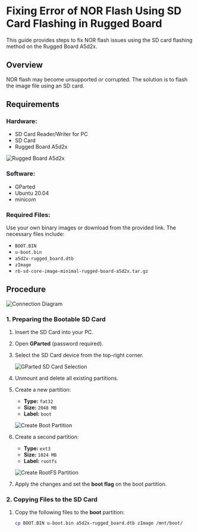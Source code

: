 # Fixing Error of NOR Flash Using SD Card Flashing in Rugged Board

This guide provides steps to fix NOR flash issues using the SD card flashing method on the Rugged Board A5d2x.

## Overview

NOR flash may become unsupported or corrupted. The solution is to flash the image file using an SD card.

## Requirements

### Hardware:
- SD Card Reader/Writer for PC
- SD Card
- Rugged Board A5d2x

![Rugged Board A5d2x](https://your-image-link.com/rugged-board.jpg)

### Software:
- GParted
- Ubuntu 20.04
- minicom

### Required Files:
Use your own binary images or download from the provided link. The necessary files include:
- `BOOT.BIN`
- `u-boot.bin`
- `a5d2x-rugged_board.dtb`
- `zImage`
- `rb-sd-core-image-minimal-rugged-board-a5d2x.tar.gz`

## Procedure

  ![Connection Diagram]()
  
### 1. Preparing the Bootable SD Card

1. Insert the SD Card into your PC.
2. Open **GParted** (password required).
3. Select the SD Card device from the top-right corner.

   ![GParted SD Card Selection]()

4. Unmount and delete all existing partitions.
5. Create a new partition:
   - **Type:** `fat32`
   - **Size:** `2048 MB`
   - **Label:** `boot`

   ![Create Boot Partition](https://your-image-link.com/create-boot-partition.jpg)

6. Create a second partition:
   - **Type:** `ext3`
   - **Size:** `1024 MB`
   - **Label:** `rootfs`

   ![Create RootFS Partition](https://your-image-link.com/create-rootfs-partition.jpg)

7. Apply the changes and set the **boot flag** on the boot partition.

### 2. Copying Files to the SD Card

1. Copy the following files to the **boot** partition:
   ```sh
   cp BOOT.BIN u-boot.bin a5d2x-rugged_board.dtb zImage /mnt/boot/
